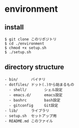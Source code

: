 # environment

## install

```
$ git clone このリポジトリ
$ cd ./environment
$ chmod +x setup.sh
$ ./setup.sh
```

## directory structure

```
- bin/      バイナリ
- dotfiles/ ドット(.)から始まるもの
  - shell/        シェル設定
  - emacs.d/      emacs設定
  - bashrc        bash設定
  - gitconfig     Git設定
- lib/      ライブラリ
- setup.sh  セットアップ用
- README.md このファイル
```




